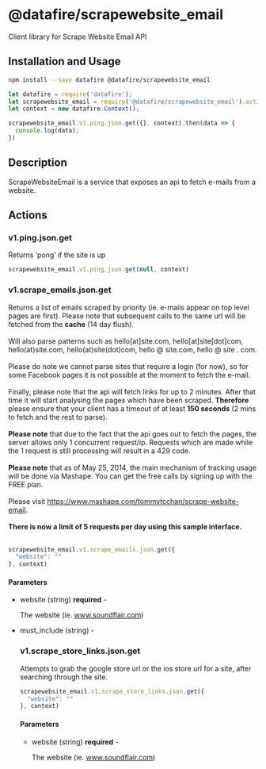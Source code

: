 # @datafire/scrapewebsite_email

Client library for Scrape Website Email API

## Installation and Usage
```bash
npm install --save datafire @datafire/scrapewebsite_email
```

```js
let datafire = require('datafire');
let scrapewebsite_email = require('@datafire/scrapewebsite_email').actions;
let context = new datafire.Context();

scrapewebsite_email.v1.ping.json.get({}, context).then(data => {
  console.log(data);
})
```

## Description
ScrapeWebsiteEmail is a service that exposes an api to fetch e-mails from a website.

## Actions
### v1.ping.json.get
<p>Returns ‘pong’ if the site is up</p>



```js
scrapewebsite_email.v1.ping.json.get(null, context)
```


### v1.scrape_emails.json.get
Returns a list of emails scraped by priority (ie. e-mails appear on top level pages are first). Please note that subsequent calls to the same url will be fetched from the <b>cache</b> (14 day flush). <br/><br/>Will also parse patterns such as hello[at]site.com, hello[at]site[dot]com, hello(at)site.com, hello(at)site(dot)com, hello @ site.com, hello @ site . com. <br/><br/>Please do note we cannot parse sites that require a login (for now), so for some Facebook pages it is not possible at the moment to fetch the e-mail.<br/><br/>Finally, please note that the api will fetch links for up to 2 minutes. After that time it will start analysing the pages which have been scraped. <b>Therefore</b> please ensure that your client has a timeout of at least <b>150 seconds</b> (2 mins to fetch and the rest to parse). <br/><br/><b>Please note</b> that due to the fact that the api goes out to fetch the pages, the server allows only 1 concurrent request/ip. Requests which are made while the 1 request is still processing will result in a 429 code.<br/><br/><b>Please note</b> that as of May 25, 2014, the main mechanism of tracking usage will be done via Mashape. You can get the free calls by signing up with the FREE plan.<br/><br/>Please visit <a href='https://www.mashape.com/tommytcchan/scrape-website-email'>https://www.mashape.com/tommytcchan/scrape-website-email</a>.<br/><br/><b>There is now a limit of 5 requests per day using this sample interface.</b><br/><br/>


```js
scrapewebsite_email.v1.scrape_emails.json.get({
  "website": ""
}, context)
```

#### Parameters
* website (string) **required** - <p>The website (ie. www.soundflair.com)</p>
* must_include (string) - <table>

### v1.scrape_store_links.json.get
Attempts to grab the google store url or the ios store url for a site, after searching through the site.


```js
scrapewebsite_email.v1.scrape_store_links.json.get({
  "website": ""
}, context)
```

#### Parameters
* website (string) **required** - <p>The website (ie. www.soundflair.com)</p>

